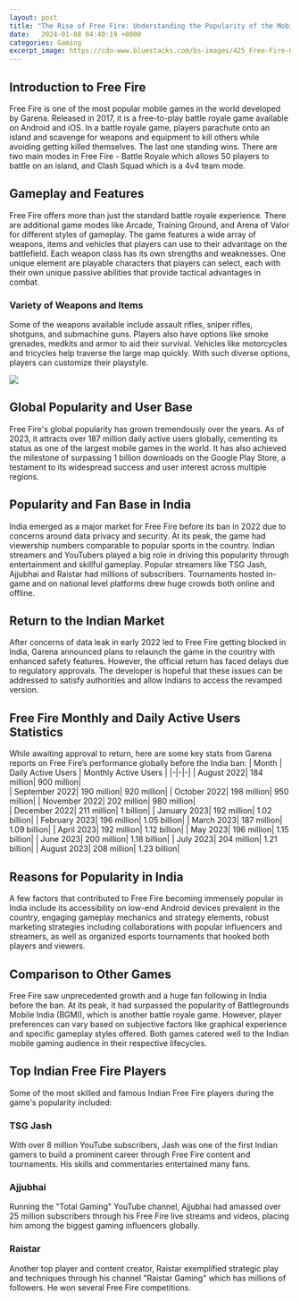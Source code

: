 ```yaml
---
layout: post
title: "The Rise of Free Fire: Understanding the Popularity of the Mobile Battle Royale Game"
date:   2024-01-08 04:40:19 +0000
categories: Gaming
excerpt_image: https://cdn-www.bluestacks.com/bs-images/425_Free-Fire-General-Article_Genral-Article.jpg
---
```


## Introduction to Free Fire
Free Fire is one of the most popular mobile games in the world developed by Garena. Released in 2017, it is a free-to-play battle royale game available on Android and iOS. In a battle royale game, players parachute onto an island and scavenge for weapons and equipment to kill others while avoiding getting killed themselves. The last one standing wins. There are two main modes in Free Fire - Battle Royale which allows 50 players to battle on an island, and Clash Squad which is a 4v4 team mode.
## Gameplay and Features  
Free Fire offers more than just the standard battle royale experience. There are additional game modes like Arcade, Training Ground, and Arena of Valor for different styles of gameplay. The game features a wide array of weapons, items and vehicles that players can use to their advantage on the battlefield. Each weapon class has its own strengths and weaknesses. One unique element are playable characters that players can select, each with their own unique passive abilities that provide tactical advantages in combat.
### Variety of Weapons and Items
Some of the weapons available include assault rifles, sniper rifles, shotguns, and submachine guns. Players also have options like smoke grenades, medkits and armor to aid their survival. Vehicles like motorcycles and tricycles help traverse the large map quickly. With such diverse options, players can customize their playstyle.

![](https://cdn-www.bluestacks.com/bs-images/425_Free-Fire-General-Article_Genral-Article.jpg)
## Global Popularity and User Base  
Free Fire's global popularity has grown tremendously over the years. As of 2023, it attracts over 187 million daily active users globally, cementing its status as one of the largest mobile games in the world. It has also achieved the milestone of surpassing 1 billion downloads on the Google Play Store, a testament to its widespread success and user interest across multiple regions.
## Popularity and Fan Base in India
India emerged as a major market for Free Fire before its ban in 2022 due to concerns around data privacy and security. At its peak, the game had viewership numbers comparable to popular sports in the country. Indian streamers and YouTubers played a big role in driving this popularity through entertainment and skillful gameplay. Popular streamers like TSG Jash, Ajjubhai and Raistar had millions of subscribers. Tournaments hosted in-game and on national level platforms drew huge crowds both online and offline.
## Return to the Indian Market
After concerns of data leak in early 2022 led to Free Fire getting blocked in India, Garena announced plans to relaunch the game in the country with enhanced safety features. However, the official return has faced delays due to regulatory approvals. The developer is hopeful that these issues can be addressed to satisfy authorities and allow Indians to access the revamped version.
## Free Fire Monthly and Daily Active Users Statistics
While awaiting approval to return, here are some key stats from Garena reports on Free Fire’s performance globally before the India ban:
| Month | Daily Active Users | Monthly Active Users |
|-|-|-|
| August 2022| 184 million| 900 million|  
| September 2022| 190 million| 920 million|
| October 2022| 198 million| 950 million|
| November 2022| 202 million| 980 million|  
| December 2022| 211 million| 1 billion|
| January 2023| 192 million| 1.02 billion|
| February 2023| 196 million| 1.05 billion|
| March 2023| 187 million| 1.09 billion|
| April 2023| 192 million| 1.12 billion|
| May 2023| 196 million| 1.15 billion| 
| June 2023| 200 million| 1.18 billion|
| July 2023| 204 million| 1.21 billion|
| August 2023| 208 million| 1.23 billion|
## Reasons for Popularity in India
A few factors that contributed to Free Fire becoming immensely popular in India include its accessibility on low-end Android devices prevalent in the country, engaging gameplay mechanics and strategy elements, robust marketing strategies including collaborations with popular influencers and streamers, as well as organized esports tournaments that hooked both players and viewers.
## Comparison to Other Games
Free Fire saw unprecedented growth and a huge fan following in India before the ban. At its peak, it had surpassed the popularity of Battlegrounds Mobile India (BGMI), which is another battle royale game. However, player preferences can vary based on subjective factors like graphical experience and specific gameplay styles offered. Both games catered well to the Indian mobile gaming audience in their respective lifecycles. 
## Top Indian Free Fire Players
Some of the most skilled and famous Indian Free Fire players during the game's popularity included:
### TSG Jash
With over 8 million YouTube subscribers, Jash was one of the first Indian gamers to build a prominent career through Free Fire content and tournaments. His skills and commentaries entertained many fans.
### Ajjubhai 
Running the "Total Gaming" YouTube channel, Ajjubhai had amassed over 25 million subscribers through his Free Fire live streams and videos, placing him among the biggest gaming influencers globally.
### Raistar
Another top player and content creator, Raistar exemplified strategic play and techniques through his channel "Raistar Gaming" which has millions of followers. He won several Free Fire competitions.